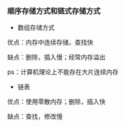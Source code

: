 ### 顺序存储方式和链式存储方式

- 数组存储方式

优点：内存中连续存储，查找快

缺点：删除，插入慢；经常内存溢出

ps：计算机理论上不能存在大片连续内存

- 链表

优点：使用零散内存；删除，插入快

缺点：查找，修改慢

